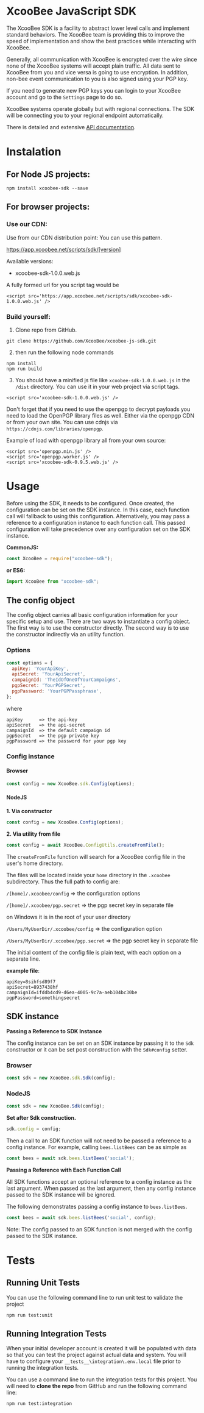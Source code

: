 # XcooBee JavaScript SDK

The XcooBee SDK is a facility to abstract lower level calls and implement standard behaviors.
The XcooBee team is providing this to improve the speed of implementation and show the best practices while interacting with XcooBee.

Generally, all communication with XcooBee is encrypted over the wire since none of the XcooBee systems will accept plain traffic. All data sent to XcooBee from you and vice versa is going to use encryption. In addition, non-bee event communication to you is also signed using your PGP key.

If you need to generate new PGP keys you can login to your XcooBee account and go to the `Settings` page to do so.

XcooBee systems operate globally but with regional connections. The SDK will be connecting you to your regional endpoint automatically.

There is detailed and extensive [API documentation](API.md).

# Instalation

## For Node JS projects:

`npm install xcoobee-sdk --save`

## For browser projects:

### Use our CDN:

Use from our CDN distribution point:
You can use this pattern.

https://app.xcoobee.net/scripts/sdk/[version]

Available versions:

   - xcoobee-sdk-1.0.0.web.js

A fully formed url for you script tag would be

`<script src='https://app.xcoobee.net/scripts/sdk/xcoobee-sdk-1.0.0.web.js' />`

### Build yourself:

1. Clone repo from GitHub.

`git clone https://github.com/XcooBee/xcoobee-js-sdk.git`

2. then run the following node commands

```
npm install
npm run build
```

3. You should have a minified js file like `xcoobee-sdk-1.0.0.web.js` in the `/dist` directory. You can use it in your web project via script tags.

```
<script src='xcoobee-sdk-1.0.0.web.js' />
```

Don't forget that if you need to use the openpgp to decrypt payloads you need to load the OpenPGP library files as well. Either via the openpgp CDN or from your own site. You can use cdnjs via `https://cdnjs.com/libraries/openpgp`.

Example of load with openpgp library all from your own source:

```
<script src='openpgp.min.js' />
<script src='openpgp.worker.js' />
<script src='xcoobee-sdk-0.9.5.web.js' />
```

# Usage

Before using the SDK, it needs to be configured.
Once created, the configuration can be set on the SDK instance. In this case, each function call will fallback to using this configuration.
Alternatively, you may pass a reference to a configuration instance to each function call. This passed configuration will take precedence over any configuration set on the SDK instance.

**CommonJS:**
```js
const XcooBee = require("xcoobee-sdk");
```
**or ES6:**
```js
import XcooBee from "xcoobee-sdk";
```

## The config object

The config object carries all basic configuration information for your specific setup and use. There are two ways to instantiate a config object. The first way is to use the constructor directly. The second way is to use the constructor indirectly via an utility function.

### Options

```js
const options = {
  apiKey: 'YourApiKey',
  apiSecret: 'YourApiSecret',
  campaignId: 'TheIdOfOneOfYourCampaigns',
  pgpSecret: 'YourPGPSecret',
  pgpPassword: 'YourPGPPassphrase',
};
```
where
```
apiKey      => the api-key
apiSecret   => the api-secret
campaignId  => the default campaign id
pgpSecret   => the pgp private key
pgpPassword => the password for your pgp key
```

### Config instance

#### Browser

```js
const config = new XcooBee.sdk.Config(options);
```

#### NodeJS

**1. Via constructor**

```js
const config = new XcooBee.Config(options);
```

**2. Via utility from file**

```js
const config = await XcooBee.ConfigUtils.createFromFile();
```

The `createFromFile` function will search for a XcooBee config file in the user's home directory.

The files will be located inside your `home` directory in the `.xcoobee` subdirectory. Thus the full path to config are:

`/[home]/.xcoobee/config` => the configuration options

`/[home]/.xcoobee/pgp.secret` => the pgp secret key in separate file


on Windows it is in the root of your user directory

`/Users/MyUserDir/.xcoobee/config` => the configuration option

`/Users/MyUserDir/.xcoobee/pgp.secret` => the pgp secret key in separate file

The initial content of the config file is plain text, with each option on a separate line.

**example file**:
```
apiKey=8sihfsd89f7
apiSecret=8937438hf
campaignId=ifddb4cd9-d6ea-4005-9c7a-aeb104bc30be
pgpPassword=somethingsecret
```

## SDK instance

**Passing a Reference to SDK Instance**

The config instance can be set on an SDK instance by passing it to the
`Sdk` constructor or it can be set post construction with the
`Sdk#config` setter.

### Browser

```js
const sdk = new XcooBee.sdk.Sdk(config);
```

### NodeJS

```js
const sdk = new XcooBee.Sdk(config);
```

**Set after Sdk construction.**
```js
sdk.config = config;
```

Then a call to an SDK function will not need to be passed a reference to a
config instance. For example, calling `bees.listBees` can be as simple as

```js
const bees = await sdk.bees.listBees('social');
```

**Passing a Reference with Each Function Call**

All SDK functions accept an optional reference to a config instance as the last
argument. When passed as the last argument, then any config instance passed to
the SDK instance will be ignored.

The following demonstrates passing a config instance to `bees.listBees`.

```js
const bees = await sdk.bees.listBees('social', config);
```

Note: The config passed to an SDK function is not merged with the config passed
to the SDK instance.

# Tests

## Running Unit Tests

You can use the following command line to run unit test to validate the project

`npm run test:unit`

## Running Integration Tests

When your initial developer account is created it will be populated with data so that you can test the project against actual data and system.
You will have to configure your `__tests__\integration\.env.local` file prior to running the integration tests.

You can use a command line to run the integration tests for this project. You will need to **clone the repo** from GitHub and run the following command line:

`npm run test:integration`
